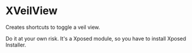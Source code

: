 XVeilView
=========

Creates shortcuts to toggle a veil view.

Do it at your own risk.
It's a Xposed module, so you have to install Xposed Installer.

